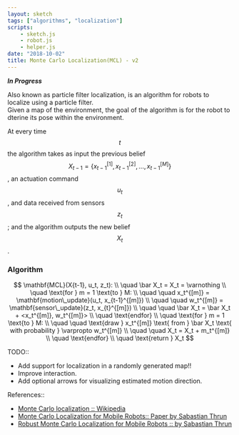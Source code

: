 ```yaml
---
layout: sketch
tags: ["algorithms", "localization"]
scripts: 
    - sketch.js
    - robot.js
    - helper.js
date: "2018-10-02"
title: Monte Carlo Localization(MCL) - v2
---
```


***In Progress***

Also known as particle filter localization, is an algorithm for robots to localize using a particle filter.   
Given a map of the environment, the goal of the algorithm is for the robot to dterine its pose within the environment.   

At every time $$t$$ the algorithm takes as input the previous belief $$X_{t-1}=\{x_{t-1}^{[1]}, x_{t-1}^{[2]},...,x_{t-1}^{[M]}\}$$, 
an actuation command $$u_t$$, and data received from sensors $$z_t$$; and the algorithm outputs the new belief $$X_t$$.   

### Algorithm
$$
\mathbf{MCL}(X{t-1}, u_t, z_t): \\
\quad \bar X_t = X_t = \varnothing \\
\quad \text{for } m = 1 \text{to } M: \\
\quad \quad x_t^{[m]} = \mathbf{motion\_update}(u_t, x_{t-1}^{[m]}) \\
\quad \quad w_t^{[m]} = \mathbf{sensor\_update}(z_t, x_{t}^{[m]}) \\
\quad \quad \bar X_t = \bar X_t + <x_t^{[m]}, w_t^{[m]}> \\
\quad \text{endfor} \\
\quad \text{for } m = 1 \text{to } M: \\
\quad \quad \text{draw } x_t^{[m]} \text{ from } \bar X_t \text{ with probability } \varpropto w_t^{[m]} \\
\quad \quad X_t = X_t + m_t^{[m]} \\
\quad \text{endfor} \\
\quad \text{return } X_t
$$

TODO::
* Add support for localization in a randomly generated map!!
* Improve interaction.
* Add optional arrows for visualizing estimated motion direction.

References::
* [Monte Carlo localization :: Wikipedia](https://en.wikipedia.org/wiki/Monte_Carlo_localization)
* [Monte Carlo Localization for Mobile Robots:: Paper by Sabastian Thrun](https://www.cc.gatech.edu/~dellaert/ftp/Dellaert99icra.pdf)
* [Robust Monte Carlo Localization for Mobile Robots :: by Sabastian Thrun](http://robots.stanford.edu/papers/thrun.robust-mcl.pdf)